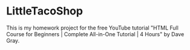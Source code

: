 # LittleTacoShop
This is my homework project for the free YouTube tutorial "HTML Full Course for Beginners | Complete All-in-One Tutorial | 4 Hours" by Dave Gray.
